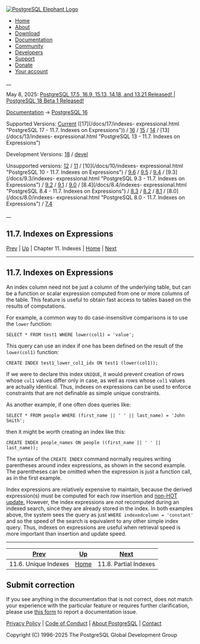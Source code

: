 [ ![PostgreSQL Elephant Logo](/media/img/about/press/elephant.png) ](/)

  * [Home](/ "Home")
  * [About](/about/ "About")
  * [Download](/download/ "Download")
  * [Documentation](/docs/ "Documentation")
  * [Community](/community/ "Community")
  * [Developers](/developer/ "Developers")
  * [Support](/support/ "Support")
  * [Donate](/about/donate/ "Donate")
  * [Your account](/account/ "Your account")

__

May 8, 2025: [ PostgreSQL 17.5, 16.9, 15.13, 14.18, and 13.21 Released! ](/about/news/postgresql-175-169-1513-1418-and-1321-released-3072/) | [ PostgreSQL 18 Beta 1 Released! ](/about/news/postgresql-18-beta-1-released-3070/)

[Documentation](/docs/ "Documentation") -> [PostgreSQL
16](/docs/16/index.html)

Supported Versions: [Current](/docs/current/indexes-expressional.html
"PostgreSQL 17 - 11.7. Indexes on Expressions") ([17](/docs/17/indexes-
expressional.html "PostgreSQL 17 - 11.7. Indexes on Expressions")) /
[16](/docs/16/indexes-expressional.html "PostgreSQL 16 - 11.7. Indexes on
Expressions") / [15](/docs/15/indexes-expressional.html "PostgreSQL 15 -
11.7. Indexes on Expressions") / [14](/docs/14/indexes-expressional.html
"PostgreSQL 14 - 11.7. Indexes on Expressions") / [13](/docs/13/indexes-
expressional.html "PostgreSQL 13 - 11.7. Indexes on Expressions")

Development Versions: [18](/docs/18/indexes-expressional.html "PostgreSQL 18 -
11.7. Indexes on Expressions") / [devel](/docs/devel/indexes-expressional.html
"PostgreSQL devel - 11.7. Indexes on Expressions")

Unsupported versions: [12](/docs/12/indexes-expressional.html "PostgreSQL 12 -
11.7. Indexes on Expressions") / [11](/docs/11/indexes-expressional.html
"PostgreSQL 11 - 11.7. Indexes on Expressions") / [10](/docs/10/indexes-
expressional.html "PostgreSQL 10 - 11.7. Indexes on Expressions") /
[9.6](/docs/9.6/indexes-expressional.html "PostgreSQL 9.6 - 11.7. Indexes on
Expressions") / [9.5](/docs/9.5/indexes-expressional.html "PostgreSQL 9.5 -
11.7. Indexes on Expressions") / [9.4](/docs/9.4/indexes-expressional.html
"PostgreSQL 9.4 - 11.7. Indexes on Expressions") / [9.3](/docs/9.3/indexes-
expressional.html "PostgreSQL 9.3 - 11.7. Indexes on Expressions") /
[9.2](/docs/9.2/indexes-expressional.html "PostgreSQL 9.2 - 11.7. Indexes on
Expressions") / [9.1](/docs/9.1/indexes-expressional.html "PostgreSQL 9.1 -
11.7. Indexes on Expressions") / [9.0](/docs/9.0/indexes-expressional.html
"PostgreSQL 9.0 - 11.7. Indexes on Expressions") / [8.4](/docs/8.4/indexes-
expressional.html "PostgreSQL 8.4 - 11.7. Indexes on Expressions") /
[8.3](/docs/8.3/indexes-expressional.html "PostgreSQL 8.3 - 11.7. Indexes on
Expressions") / [8.2](/docs/8.2/indexes-expressional.html "PostgreSQL 8.2 -
11.7. Indexes on Expressions") / [8.1](/docs/8.1/indexes-expressional.html
"PostgreSQL 8.1 - 11.7. Indexes on Expressions") / [8.0](/docs/8.0/indexes-
expressional.html "PostgreSQL 8.0 - 11.7. Indexes on Expressions") /
[7.4](/docs/7.4/indexes-expressional.html "PostgreSQL 7.4 - 11.7. Indexes on
Expressions")

__

11.7. Indexes on Expressions  
---  
[Prev](indexes-unique.html "11.6. Unique Indexes")  | [Up](indexes.html "Chapter 11. Indexes") | Chapter 11. Indexes | [Home](index.html "PostgreSQL 16.9 Documentation") |  [Next](indexes-partial.html "11.8. Partial Indexes")  
  
* * *

## 11.7. Indexes on Expressions #

An index column need not be just a column of the underlying table, but can be
a function or scalar expression computed from one or more columns of the
table. This feature is useful to obtain fast access to tables based on the
results of computations.

For example, a common way to do case-insensitive comparisons is to use the
`lower` function:

    
    
    SELECT * FROM test1 WHERE lower(col1) = 'value';
    

This query can use an index if one has been defined on the result of the
`lower(col1)` function:

    
    
    CREATE INDEX test1_lower_col1_idx ON test1 (lower(col1));
    

If we were to declare this index `UNIQUE`, it would prevent creation of rows
whose `col1` values differ only in case, as well as rows whose `col1` values
are actually identical. Thus, indexes on expressions can be used to enforce
constraints that are not definable as simple unique constraints.

As another example, if one often does queries like:

    
    
    SELECT * FROM people WHERE (first_name || ' ' || last_name) = 'John Smith';
    

then it might be worth creating an index like this:

    
    
    CREATE INDEX people_names ON people ((first_name || ' ' || last_name));
    

The syntax of the `CREATE INDEX` command normally requires writing parentheses
around index expressions, as shown in the second example. The parentheses can
be omitted when the expression is just a function call, as in the first
example.

Index expressions are relatively expensive to maintain, because the derived
expression(s) must be computed for each row insertion and [non-HOT
update.](storage-hot.html "73.7. Heap-Only Tuples \(HOT\)") However, the index
expressions are _not_ recomputed during an indexed search, since they are
already stored in the index. In both examples above, the system sees the query
as just `WHERE indexedcolumn = 'constant'` and so the speed of the search is
equivalent to any other simple index query. Thus, indexes on expressions are
useful when retrieval speed is more important than insertion and update speed.

* * *

[Prev](indexes-unique.html "11.6. Unique Indexes")  | [Up](indexes.html "Chapter 11. Indexes") |  [Next](indexes-partial.html "11.8. Partial Indexes")  
---|---|---  
11.6. Unique Indexes  | [Home](index.html "PostgreSQL 16.9 Documentation") |  11.8. Partial Indexes  
  
## Submit correction

If you see anything in the documentation that is not correct, does not match
your experience with the particular feature or requires further clarification,
please use [this form](/account/comments/new/16/indexes-expressional.html/) to
report a documentation issue.

[Privacy Policy](/about/privacypolicy) | [Code of Conduct](/about/policies/coc/) | [About PostgreSQL](/about/) | [Contact](/about/contact/)  

Copyright (C) 1996-2025 The PostgreSQL Global Development Group

